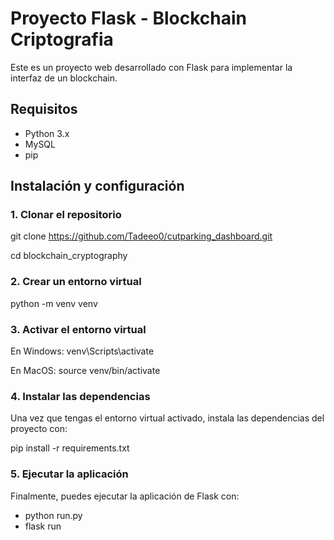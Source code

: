 # Proyecto Flask - Blockchain Criptografia

Este es un proyecto web desarrollado con Flask para implementar la interfaz de un blockchain.

## Requisitos

- Python 3.x
- MySQL
- pip

## Instalación y configuración

### 1. Clonar el repositorio

git clone https://github.com/Tadeeo0/cutparking_dashboard.git

cd blockchain_cryptography

### 2. Crear un entorno virtual

python -m venv venv

### 3. Activar el entorno virtual

En Windows: venv\Scripts\activate

En MacOS: source venv/bin/activate

### 4. Instalar las dependencias
   
Una vez que tengas el entorno virtual activado, instala las dependencias del proyecto con:

pip install -r requirements.txt

### 5. Ejecutar la aplicación
    
Finalmente, puedes ejecutar la aplicación de Flask con:

- python run.py
- flask run


